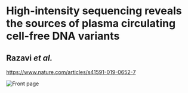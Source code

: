 # High-intensity sequencing reveals the sources of plasma circulating cell-free DNA variants
## Razavi *et al.*

https://www.nature.com/articles/s41591-019-0652-7


![Front page](https://github.com/ndbrown6/MSK-GRAIL-TECHVAL/blob/master/ext/techval.png)
